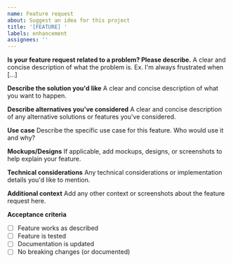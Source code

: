 ```yaml
---
name: Feature request
about: Suggest an idea for this project
title: '[FEATURE] '
labels: enhancement
assignees: ''
---
```


**Is your feature request related to a problem? Please describe.**
A clear and concise description of what the problem is. Ex. I'm always frustrated when [...]

**Describe the solution you'd like**
A clear and concise description of what you want to happen.

**Describe alternatives you've considered**
A clear and concise description of any alternative solutions or features you've considered.

**Use case**
Describe the specific use case for this feature. Who would use it and why?

**Mockups/Designs**
If applicable, add mockups, designs, or screenshots to help explain your feature.

**Technical considerations**
Any technical considerations or implementation details you'd like to mention.

**Additional context**
Add any other context or screenshots about the feature request here.

**Acceptance criteria**
- [ ] Feature works as described
- [ ] Feature is tested
- [ ] Documentation is updated
- [ ] No breaking changes (or documented)
